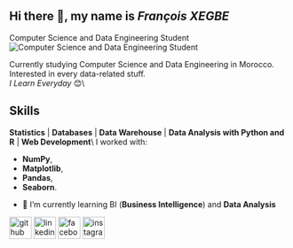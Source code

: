 ## Hi there 👋, my name is *François XEGBE*
Computer Science and Data Engineering Student
![Computer Science and Data Engineering Student](https://images.unsplash.com/photo-1598022124758-26d09adcb7b6?ixid=MXwxMjA3fDB8MHxwaG90by1wYWdlfHx8fGVufDB8fHw%3D&ixlib=rb-1.2.1&auto=format&fit=crop&w=750&q=80)

Currently studying Computer Science and Data Engineering in Morocco.
Interested in every data-related stuff.\
*I Learn Everyday* :blush:\


## Skills
**Statistics** | **Databases** | **Data Warehouse** | **Data Analysis with Python and R** | **Web Development**\\
I worked with:
* **NumPy**, 
* **Matplotlib**, 
* **Pandas**, 
* **Seaborn**.

- 🌱 I’m currently learning BI (**Business Intelligence**) and **Data Analysis** 


[<img src='https://cdn.jsdelivr.net/npm/simple-icons@3.0.1/icons/github.svg' alt='github' height='40'>](https://github.com/KodjoF)  [<img src='https://cdn.jsdelivr.net/npm/simple-icons@3.0.1/icons/linkedin.svg' alt='linkedin' height='40'>](https://www.linkedin.com/in/kodjo-fran%C3%A7ois-xegbe-683b4b16a/?lipi=urn%3Ali%3Apage%3Ad_flagship3_feed%3BCJnIPY1VRTKucZnj8RIC7Q%3D%3D/)  [<img src='https://cdn.jsdelivr.net/npm/simple-icons@3.0.1/icons/facebook.svg' alt='facebook' height='40'>](https://www.facebook.com/francois.xegbe)  [<img src='https://cdn.jsdelivr.net/npm/simple-icons@3.0.1/icons/instagram.svg' alt='instagram' height='40'>](https://www.instagram.com/kodjo.fr/)  

